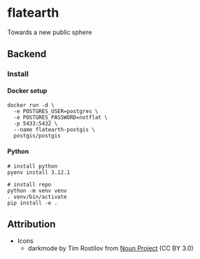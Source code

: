 # flatearth
Towards a new public sphere


## Backend


### Install

#### Docker setup

```
docker run -d \
  -e POSTGRES_USER=postgres \
  -e POSTGRES_PASSWORD=notflat \
  -p 5433:5432 \
  --name flatearth-postgis \
  postgis/postgis
```

#### Python

```
# install python
pyenv install 3.12.1

# install repo
python -m venv venv
. venv/bin/activate
pip install -e .

```



## Attribution

* Icons
  * darkmode by Tim Rostilov from <a href="https://thenounproject.com/browse/icons/term/darkmode/" target="_blank" title="darkmode Icons">Noun Project</a> (CC BY 3.0)